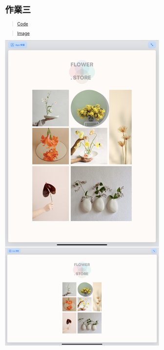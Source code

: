 # 作業三

> [Code](https://github.com/TamTang222/1103328_yzu_swiftui_1121_/blob/main/Hw%233/Stacks_toTable.swift)

> [Image](https://github.com/TamTang222/1103328_yzu_swiftui_1121_/blob/main/Hw%233/table.jpeg)

![Image](https://github.com/TamTang222/1103328_yzu_swiftui_1121_/blob/main/Hw%233/table.jpeg)
![Image](https://github.com/TamTang222/1103328_yzu_swiftui_1121_/blob/main/Hw%233/2.jpeg)

